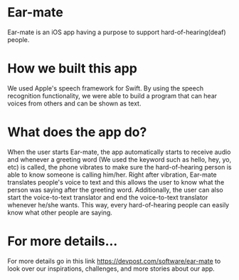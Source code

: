 # Ear-mate
Ear-mate is an iOS app having a purpose to support hard-of-hearing(deaf) people.
# How we built this app
We used Apple's speech framework for Swift. 
By using the speech recognition functionality, we were able to build a program that can hear voices from others and can be shown as text.
# What does the app do?
When the user starts Ear-mate, the app automatically starts to receive audio and whenever a greeting word (We used the keyword such as hello, hey, yo, etc) is called, the phone vibrates to make sure the hard-of-hearing person is able to know someone is calling him/her. 
Right after vibration, Ear-mate translates people's voice to text and this allows the user to know what the person was saying after the greeting word. Additionally, the user can also start the voice-to-text translator and end the voice-to-text translator whenever he/she wants. This way, every hard-of-hearing people can easily know what other people are saying.
# For more details...
For more details go in this link https://devpost.com/software/ear-mate to look over our inspirations, challenges, and more stories about our app.

